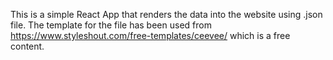 This is a simple React App that renders the data into the website using .json file. The template for the file has been used from https://www.styleshout.com/free-templates/ceevee/ which is a free content. 
